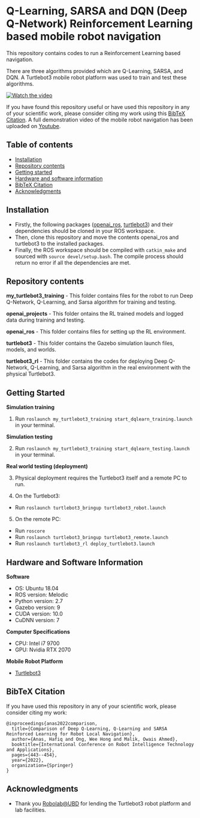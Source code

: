 # Q-Learning, SARSA and DQN (Deep Q-Network) Reinforcement Learning based mobile robot navigation

This repository contains codes to run a Reinforcement Learning based navigation.

There are three algorithms provided which are Q-Learning, SARSA, and DQN. A Turtlebot3 mobile robot platform was used to train and test these algorithms.

[![Watch the video](https://img.youtube.com/vi/D0UsmpTIG3c/maxresdefault.jpg)](https://youtu.be/D0UsmpTIG3c)

If you have found this repository useful or have used this repository in any of your scientific work, please consider citing my work using this [BibTeX Citation](#bibtex-citation). A full demonstration video of the mobile robot navigation has been uploaded on [Youtube](https://www.youtube.com/watch?v=D0UsmpTIG3c).

## Table of contents

* [Installation](#installation)
* [Repository contents](#repository-contents)
* [Getting started](#getting-started)
* [Hardware and software information](#hardware-and-software-information)
* [BibTeX Citation](#bibtex-citation)
* [Acknowledgments](#acknowledgments)

## Installation

- Firstly, the following packages ([openai_ros](https://bitbucket.org/theconstructcore/openai_ros.git), [turtlebot3](http://wiki.ros.org/turtlebot3)) and their dependencies should be cloned in your ROS workspace.
- Then, clone this repository and move the contents openai_ros and turtlebot3 to the installed packages.
- Finally, the ROS workspace should be compiled with `catkin_make` and sourced with `source devel/setup.bash`. The compile process should return no error if all the dependencies are met. 

## Repository contents

**my_turtlebot3_training** - This folder contains files for the robot to run Deep Q-Network, Q-Learning, and Sarsa algorithm for training and testing.

**openai_projects** - This folder ontains the RL trained models and logged data during training and testing.

**openai_ros** - This folder contains files for setting up the RL environment.

**turtlebot3** - This folder contains the Gazebo simulation launch files, models, and worlds.

**turtlebot3_rl** - This folder contains the codes for deploying Deep Q-Network, Q-Learning, and Sarsa algorithm in the real environment with the physical Turtlebot3.

## Getting Started

**Simulation training**

1. Run `roslaunch my_turtlebot3_training start_dqlearn_training.launch` in your terminal.

**Simulation testing** 

2. Run `roslaunch my_turtlebot3_training start_dqlearn_testing.launch` in your terminal.

**Real world testing (deployment)** 

3. Physical deployment requires the Turtlebot3 itself and a remote PC to run.

4. On the Turtlebot3:
- Run `roslaunch turtlebot3_bringup turtlebot3_robot.launch`

5. On the remote PC:
- Run `roscore`
- Run `roslaunch turtlebot3_bringup turtlebot3_remote.launch`
- Run `roslaunch turtlebot3_rl deploy_turtlebot3.launch`

## Hardware and Software Information

**Software**

- OS: Ubuntu 18.04
- ROS version: Melodic
- Python version: 2.7
- Gazebo version: 9
- CUDA version: 10.0
- CuDNN version: 7

**Computer Specifications**

- CPU: Intel i7 9700
- GPU: Nvidia RTX 2070

**Mobile Robot Platform**

- [Turtlebot3](https://emanual.robotis.com/docs/en/platform/turtlebot3/overview/)

## BibTeX Citation

If you have used this repository in any of your scientific work, please consider citing my work:

```
@inproceedings{anas2022comparison,
  title={Comparison of Deep Q-Learning, Q-Learning and SARSA Reinforced Learning for Robot Local Navigation},
  author={Anas, Hafiq and Ong, Wee Hong and Malik, Owais Ahmed},
  booktitle={International Conference on Robot Intelligence Technology and Applications},
  pages={443--454},
  year={2022},
  organization={Springer}
}
```

## Acknowledgments

* Thank you [Robolab@UBD](https://ailab.space/) for lending the Turtlebot3 robot platform and lab facilities.

